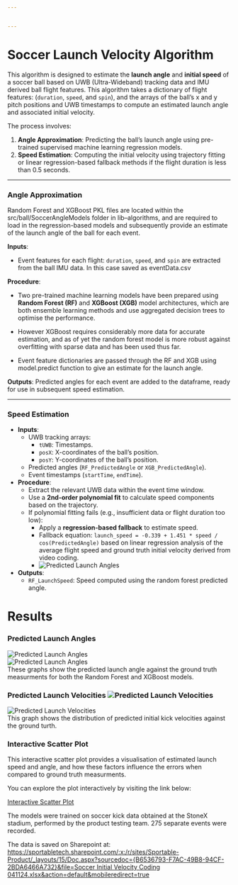 ```yaml
---


---
```


<h1 id="soccer--launch-velocity-algorithm">Soccer  Launch Velocity Algorithm</h1>
<p>This algorithm is designed to estimate the <strong>launch angle</strong> and <strong>initial speed</strong> of a soccer ball based on UWB (Ultra-Wideband) tracking data and IMU derived ball flight features. This algorithm takes a dictionary of flight features: (<code>duration</code>, <code>speed</code>, and <code>spin</code>), and the arrays of the ball’s x and y pitch positions and UWB timestamps to compute an estimated launch angle and associated initial velocity.</p>
<p>The process involves:</p>
<ol>
<li><strong>Angle Approximation</strong>: Predicting the ball’s launch angle using pre-trained supervised machine learning regression models.</li>
<li><strong>Speed Estimation</strong>: Computing the initial velocity using trajectory fitting or linear regression-based fallback methods if the flight duration is less than 0.5 seconds.</li>
</ol>
<hr>
<h3 id="angle-approximation">Angle Approximation</h3>
<p>Random Forest and XGBoost PKL files are located within the src/ball/SoccerAngleModels folder in lib–algorithms, and are required to load in the regression-based models and subsequently provide an estimate of the launch angle of the ball for each event.</p>
<p><strong>Inputs</strong>:</p>
<ul>
<li>Event features for each flight: <code>duration</code>, <code>speed</code>, and <code>spin</code> are extracted from the ball IMU data. In this case saved as eventData.csv</li>
</ul>
<p><strong>Procedure</strong>:</p>
<ul>
<li>
<p>Two pre-trained machine learning models have been prepared using   <strong>Random Forest (RF)</strong> and  <strong>XGBoost (XGB)</strong> model architectures, which are both ensemble learning methods and use aggregated decision trees to optimise the performance.</p>
</li>
<li>
<p>However XGBoost requires considerably more data for accurate estimation, and as of yet the random forest model is more robust against overfitting with sparse data and has been used thus far.</p>
</li>
<li>
<p>Event feature dictionaries are passed through the RF and XGB using model.predict function to give an estimate for the launch angle.</p>
</li>
</ul>
<p><strong>Outputs</strong>: Predicted angles for each event are added to the dataframe, ready for use in subsequent speed estimation.</p>
<hr>
<h3 id="speed-estimation">Speed Estimation</h3>
<ul>
<li><strong>Inputs</strong>:
<ul>
<li>UWB tracking arrays:
<ul>
<li><code>tUWB</code>: Timestamps.</li>
<li><code>posX</code>: X-coordinates of the ball’s position.</li>
<li><code>posY</code>: Y-coordinates of the ball’s position.</li>
</ul>
</li>
<li>Predicted angles (<code>RF_PredictedAngle</code> or <code>XGB_PredictedAngle</code>).</li>
<li>Event timestamps (<code>startTime</code>, <code>endTime</code>).</li>
</ul>
</li>
<li><strong>Procedure</strong>:
<ul>
<li>Extract the relevant UWB data within the event time window.</li>
<li>Use a <strong>2nd-order polynomial fit</strong> to calculate speed components based on the trajectory.</li>
<li>If polynomial fitting fails (e.g., insufficient data or flight duration too low):
<ul>
<li>Apply a <strong>regression-based fallback</strong> to estimate speed.</li>
<li>Fallback equation: <code>launch_speed = -0.339 + 1.451 * speed / cos(PredictedAngle)</code> based on linear regression analysis of the average flight speed and ground truth initial velocity derived from video coding.</li>
<li><img src="https://i.imgur.com/S0mSCoX.png" alt="Predicted Launch Angles"></li>
</ul>
</li>
</ul>
</li>
<li><strong>Outputs</strong>:
<ul>
<li><code>RF_LaunchSpeed</code>: Speed computed using the random forest predicted angle.</li>
</ul>
</li>
</ul>
<h1 id="results">Results</h1>
<h3 id="predicted-launch-angles">Predicted Launch Angles</h3>
<p><img src="https://i.imgur.com/h1tq90r.png" alt="Predicted Launch Angles"><br>
<img src="https://i.imgur.com/IJhsUKW.png" alt="Predicted Launch Angles"><br>
These graphs show the predicted launch angle against the ground truth measurments for both the Random Forest and XGBoost models.</p>
<h3 id="predicted-launch-velocities-">Predicted Launch Velocities <img src="https://i.imgur.com/DW4KekZ.png" alt="Predicted Launch Velocities"></h3>
<p><img src="https://i.imgur.com/MyaF5E0.png" alt="Predicted Launch Velocities"><br>
This graph shows the distribution of predicted initial kick velocities against the ground turth.</p>
<h3 id="interactive-scatter-plot">Interactive Scatter Plot</h3>
<p>This interactive scatter plot provides a visualisation  of estimated launch speed and angle, and how these factors influence the errors when compared to ground truth measurments.</p>
<p>You can explore the plot interactively by visiting the link below:</p>
<p><a href="https://mc4713.github.io/plotly-hosting/interactive_scatter_plot.html">Interactive Scatter Plot</a></p>
<p>The models were trained on soccer kick data obtained at the StoneX stadium, performed by the product testing team. 275 separate events were recorded.</p>
<p>The data is saved on Sharepoint at: <a href="https://sportabletech.sharepoint.com/:x:/r/sites/Sportable-Product/_layouts/15/Doc.aspx?sourcedoc=%7BB6536793-F7AC-49B8-94CF-2BDA6466A732%7D&amp;file=Soccer%20Initial%20Velocity%20Coding%20041124.xlsx&amp;action=default&amp;mobileredirect=true">https://sportabletech.sharepoint.com/:x:/r/sites/Sportable-Product/_layouts/15/Doc.aspx?sourcedoc={B6536793-F7AC-49B8-94CF-2BDA6466A732}&amp;file=Soccer Initial Velocity Coding 041124.xlsx&amp;action=default&amp;mobileredirect=true</a></p>


